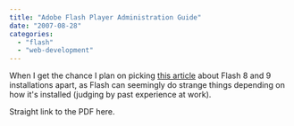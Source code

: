 ```yaml
---
title: "Adobe Flash Player Administration Guide"
date: "2007-08-28"
categories: 
  - "flash"
  - "web-development"
---
```


When I get the chance I plan on picking [this article](http://www.adobe.com/devnet/flashplayer/articles/flash_player_admin_guide.html) about Flash 8 and 9 installations apart, as Flash can seemingly do strange things depending on how it's installed (judging by past experience at work).

Straight link to the PDF here.
